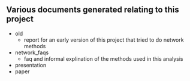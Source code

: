 Various documents generated relating to this project
----------------------------------------------------

- old
  - report for an early version of this project that tried to do network methods
- network\_faqs
  - faq and informal explination of the methods used in this analysis
- presentation
- paper
